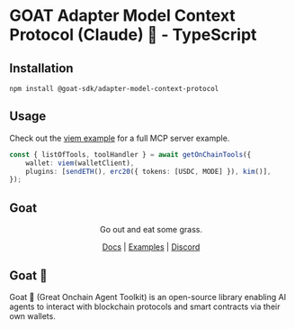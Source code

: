 # GOAT Adapter Model Context Protocol (Claude) 🐐 - TypeScript

## Installation
```
npm install @goat-sdk/adapter-model-context-protocol
```

## Usage

Check out the [viem example](https://github.com/goat-sdk/goat/tree/main/typescript/examples/model-context-protocol/viem) for a full MCP server example.

```ts
const { listOfTools, toolHandler } = await getOnChainTools({
    wallet: viem(walletClient),
    plugins: [sendETH(), erc20({ tokens: [USDC, MODE] }), kim()],
});
```

## Goat

<div align="center">
Go out and eat some grass.

[Docs](https://ohmygoat.dev) | [Examples](https://github.com/goat-sdk/goat/tree/main/typescript/examples) | [Discord](https://discord.gg/goat-sdk)</div>

## Goat 🐐
Goat 🐐 (Great Onchain Agent Toolkit) is an open-source library enabling AI agents to interact with blockchain protocols and smart contracts via their own wallets.
